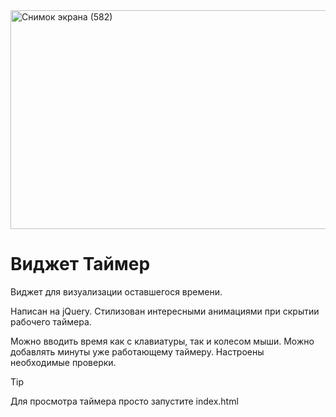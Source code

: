 <img width="510" height="350" alt="Снимок экрана (582)" src="https://github.com/user-attachments/assets/e277ba09-3416-418c-af10-d5e6564fc736" />

# Виджет Таймер


 Виджет для визуализации оставшегося времени.


 Написан на jQuery. Стилизован интересными анимациями при скрытии рабочего таймера.

 Можно вводить время как с клавиатуры, так и колесом мыши. Можно добавлять минуты уже работающему таймеру. Настроены необходимые проверки.

> [!TIP]
> Для просмотра таймера просто запустите index.html 
